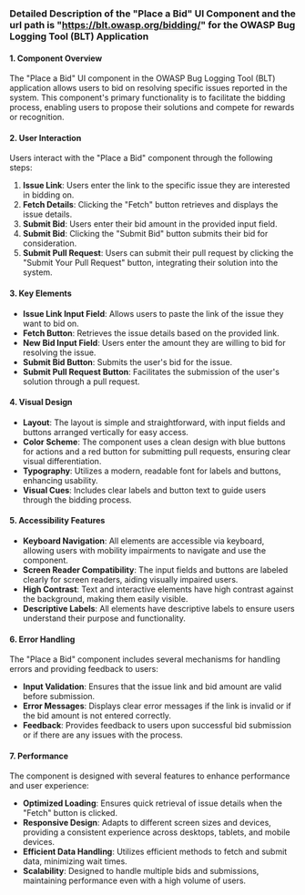 ### Detailed Description of the "Place a Bid" UI Component and the url path is "https://blt.owasp.org/bidding/" for the OWASP Bug Logging Tool (BLT) Application

#### 1. Component Overview
The "Place a Bid" UI component in the OWASP Bug Logging Tool (BLT) application allows users to bid on resolving specific issues reported in the system. This component's primary functionality is to facilitate the bidding process, enabling users to propose their solutions and compete for rewards or recognition.

#### 2. User Interaction
Users interact with the "Place a Bid" component through the following steps:
1. **Issue Link**: Users enter the link to the specific issue they are interested in bidding on.
2. **Fetch Details**: Clicking the "Fetch" button retrieves and displays the issue details.
3. **Submit Bid**: Users enter their bid amount in the provided input field.
4. **Submit Bid**: Clicking the "Submit Bid" button submits their bid for consideration.
5. **Submit Pull Request**: Users can submit their pull request by clicking the "Submit Your Pull Request" button, integrating their solution into the system.

#### 3. Key Elements
- **Issue Link Input Field**: Allows users to paste the link of the issue they want to bid on.
- **Fetch Button**: Retrieves the issue details based on the provided link.
- **New Bid Input Field**: Users enter the amount they are willing to bid for resolving the issue.
- **Submit Bid Button**: Submits the user's bid for the issue.
- **Submit Pull Request Button**: Facilitates the submission of the user's solution through a pull request.

#### 4. Visual Design
- **Layout**: The layout is simple and straightforward, with input fields and buttons arranged vertically for easy access.
- **Color Scheme**: The component uses a clean design with blue buttons for actions and a red button for submitting pull requests, ensuring clear visual differentiation.
- **Typography**: Utilizes a modern, readable font for labels and buttons, enhancing usability.
- **Visual Cues**: Includes clear labels and button text to guide users through the bidding process.

#### 5. Accessibility Features
- **Keyboard Navigation**: All elements are accessible via keyboard, allowing users with mobility impairments to navigate and use the component.
- **Screen Reader Compatibility**: The input fields and buttons are labeled clearly for screen readers, aiding visually impaired users.
- **High Contrast**: Text and interactive elements have high contrast against the background, making them easily visible.
- **Descriptive Labels**: All elements have descriptive labels to ensure users understand their purpose and functionality.

#### 6. Error Handling
The "Place a Bid" component includes several mechanisms for handling errors and providing feedback to users:
- **Input Validation**: Ensures that the issue link and bid amount are valid before submission.
- **Error Messages**: Displays clear error messages if the link is invalid or if the bid amount is not entered correctly.
- **Feedback**: Provides feedback to users upon successful bid submission or if there are any issues with the process.

#### 7. Performance
The component is designed with several features to enhance performance and user experience:
- **Optimized Loading**: Ensures quick retrieval of issue details when the "Fetch" button is clicked.
- **Responsive Design**: Adapts to different screen sizes and devices, providing a consistent experience across desktops, tablets, and mobile devices.
- **Efficient Data Handling**: Utilizes efficient methods to fetch and submit data, minimizing wait times.
- **Scalability**: Designed to handle multiple bids and submissions, maintaining performance even with a high volume of users.
